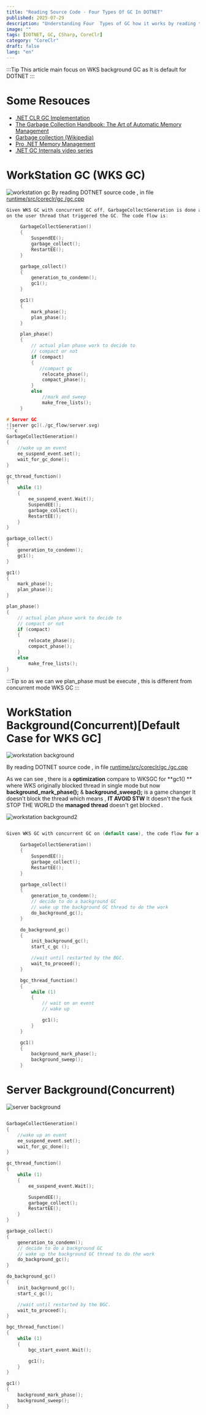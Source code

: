 ```yaml
---
title: "Reading Source Code - Four Types Of GC In DOTNET"
published: 2025-07-29
description: "Understanding Four  Types of GC how it works by reading the source code in DOTNET"
image: ""
tags: [DOTNET, GC, CSharp, CoreClr]
category: "CoreClr"
draft: false
lang: "en"
---
```


:::Tip
This article main focus on WKS background GC as It is default for DOTNET
:::

# Some Resouces

- [.NET CLR GC Implementation](https://raw.githubusercontent.com/dotnet/runtime/main/src/coreclr/gc/gc.cpp)
- [The Garbage Collection Handbook: The Art of Automatic Memory Management](http://www.amazon.com/Garbage-Collection-Handbook-Management-Algorithms/dp/1420082795)
- [Garbage collection (Wikipedia)](<http://en.wikipedia.org/wiki/Garbage_collection_(computer_science)>)
- [Pro .NET Memory Management](https://prodotnetmemory.com/)
- [.NET GC Internals video series](https://www.youtube.com/playlist?list=PLpUkQYy-K8Y-wYcDgDXKhfs6OT8fFQtVm)

# WorkStation GC (WKS GC)

![workstation gc](./gc_flow/workstation.svg)
By reading DOTNET source code , in file [runtime/src/coreclr/gc
/gc.cpp](https://github.com/dotnet/runtime/blob/main/src/coreclr/gc/gc.cpp)

````c
Given WKS GC with concurrent GC off, GarbageCollectGeneration is done all
on the user thread that triggered the GC. The code flow is:

     GarbageCollectGeneration()
     {
         SuspendEE();
         garbage_collect();
         RestartEE();
     }

     garbage_collect()
     {
         generation_to_condemn();
         gc1();
     }

     gc1()
     {
         mark_phase();
         plan_phase();
     }

     plan_phase()
     {
         // actual plan phase work to decide to
         // compact or not
         if (compact)
         {
            //compact gc
             relocate_phase();
             compact_phase();
         }
         else
             //mark and sweep
             make_free_lists();
     }

# Server GC
![server gc](./gc_flow/server.svg)
```c
GarbageCollectGeneration()
{
	//wake up an event
	ee_suspend_event.set();
	wait_for_gc_done();
}

gc_thread_function()
{
	while (1)
	{
		ee_suspend_event.Wait();
		SuspendEE();
		garbage_collect();
		RestartEE();
	}
}

garbage_collect()
{
	generation_to_condemn();
	gc1();
}

gc1()
{
	mark_phase();
	plan_phase();
}

plan_phase()
{
	// actual plan phase work to decide to
	// compact or not
	if (compact)
	{
		relocate_phase();
		compact_phase();
	}
	else
		make_free_lists();
}

````

:::Tip
so as we can we plan_phase must be execute , this is different from concurrent mode WKS GC
:::

# WorkStation Background(Concurrent)[Default Case for WKS GC]

![workstation background](./gc_flow/workstation_background.svg)

By reading DOTNET source code , in file [runtime/src/coreclr/gc
/gc.cpp](https://github.com/dotnet/runtime/blob/main/src/coreclr/gc/gc.cpp)

As we can see , there is a **optimization** compare to WKSGC for **gc1() **
where WKS originally blocked thread in single mode
but now **background_mark_phase();** & **background_sweep();** is a game changer
It doesn't block the thread
which means , **IT AVOID STW**
It doesn't the fuck STOP THE WORLD
the **managed thread** doesn't get blocked .

![workstation background2](./gc_flow/sd_workstation_background.svg)

```c

Given WKS GC with concurrent GC on (default case), the code flow for a background GC is

     GarbageCollectGeneration()
     {
         SuspendEE();
         garbage_collect();
         RestartEE();
     }

     garbage_collect()
     {
         generation_to_condemn();
         // decide to do a background GC
         // wake up the background GC thread to do the work
         do_background_gc();
     }

     do_background_gc()
     {
         init_background_gc();
         start_c_gc ();

         //wait until restarted by the BGC.
         wait_to_proceed();
     }

     bgc_thread_function()
     {
         while (1)
         {
             // wait on an event
             // wake up

             gc1();
         }
     }

     gc1()
     {
         background_mark_phase();
         background_sweep();
     }
```

# Server Background(Concurrent)

![server background](./gc_flow/server_background.svg)

```c

GarbageCollectGeneration()
{
	//wake up an event
	ee_suspend_event.set();
	wait_for_gc_done();
}

gc_thread_function()
{
	while (1)
	{
        ee_suspend_event.Wait();

		SuspendEE();
		garbage_collect();
		RestartEE();
	}
}

garbage_collect()
{
    generation_to_condemn();
    // decide to do a background GC
    // wake up the background GC thread to do the work
    do_background_gc();
}

do_background_gc()
{
    init_background_gc();
    start_c_gc();

    //wait until restarted by the BGC.
    wait_to_proceed();
}

bgc_thread_function()
{
    while (1)
    {
        bgc_start_event.Wait();

        gc1();
    }
}

gc1()
{
    background_mark_phase();
    background_sweep();
}

```
